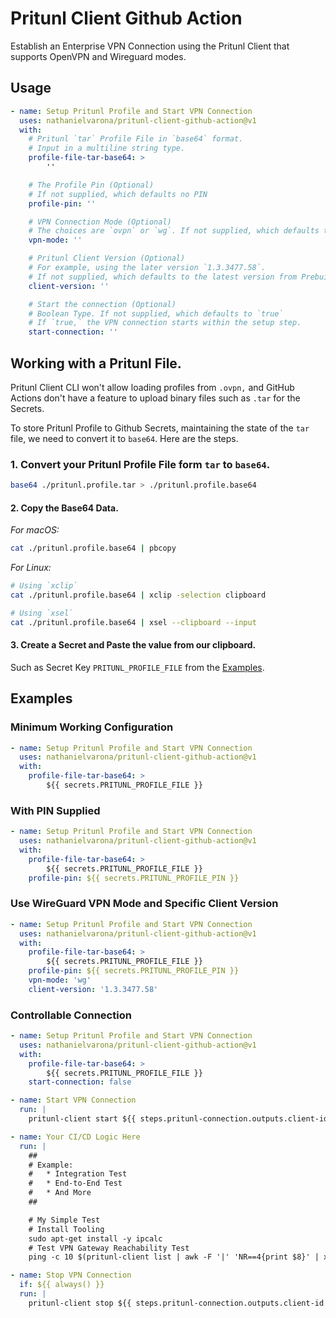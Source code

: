 # Pritunl Client Github Action

Establish an Enterprise VPN Connection using the Pritunl Client that supports OpenVPN and Wireguard modes.

## Usage

```yaml
- name: Setup Pritunl Profile and Start VPN Connection
  uses: nathanielvarona/pritunl-client-github-action@v1
  with:
    # Pritunl `tar` Profile File in `base64` format.
    # Input in a multiline string type.
    profile-file-tar-base64: >
        ''

    # The Profile Pin (Optional)
    # If not supplied, which defaults no PIN
    profile-pin: ''

    # VPN Connection Mode (Optional)
    # The choices are `ovpn` or `wg`. If not supplied, which defaults to `ovpn`.
    vpn-mode: ''

    # Pritunl Client Version (Optional)
    # For example, using the later version `1.3.3477.58`.
    # If not supplied, which defaults to the latest version from Prebuilt Apt Repository.
    client-version: ''

    # Start the connection (Optional)
    # Boolean Type. If not supplied, which defaults to `true`
    # If `true,` the VPN connection starts within the setup step.
    start-connection: ''
```

## Working with a Pritunl File.

Pritunl Client CLI won't allow loading profiles from `.ovpn,` and GitHub Actions don't have a feature to upload binary files such as `.tar` for the Secrets.

To store Pritunl Profile to Github Secrets, maintaining the state of the `tar` file, we need to convert it to `base64`. Here are the steps.

### 1. Convert your Pritunl Profile File form `tar` to `base64`.

```bash
base64 ./pritunl.profile.tar > ./pritunl.profile.base64
```

#### 2. Copy the Base64 Data.

_For macOS:_
```bash
cat ./pritunl.profile.base64 | pbcopy
```

_For Linux:_
```bash
# Using `xclip`
cat ./pritunl.profile.base64 | xclip -selection clipboard

# Using `xsel`
cat ./pritunl.profile.base64 | xsel --clipboard --input
```


#### 3. Create a Secret and Paste the value from our clipboard.
Such as Secret Key `PRITUNL_PROFILE_FILE` from the [Examples](#examples).

## Examples

### Minimum Working Configuration

```yml
- name: Setup Pritunl Profile and Start VPN Connection
  uses: nathanielvarona/pritunl-client-github-action@v1
  with:
    profile-file-tar-base64: >
        ${{ secrets.PRITUNL_PROFILE_FILE }}
```

### With PIN Supplied

```yml
- name: Setup Pritunl Profile and Start VPN Connection
  uses: nathanielvarona/pritunl-client-github-action@v1
  with:
    profile-file-tar-base64: >
        ${{ secrets.PRITUNL_PROFILE_FILE }}
    profile-pin: ${{ secrets.PRITUNL_PROFILE_PIN }}
```


### Use WireGuard VPN Mode and Specific Client Version

```yml
- name: Setup Pritunl Profile and Start VPN Connection
  uses: nathanielvarona/pritunl-client-github-action@v1
  with:
    profile-file-tar-base64: >
        ${{ secrets.PRITUNL_PROFILE_FILE }}
    profile-pin: ${{ secrets.PRITUNL_PROFILE_PIN }}
    vpn-mode: 'wg'
    client-version: '1.3.3477.58'
```


### Controllable Connection

```yml
- name: Setup Pritunl Profile and Start VPN Connection
  uses: nathanielvarona/pritunl-client-github-action@v1
  with:
    profile-file-tar-base64: >
        ${{ secrets.PRITUNL_PROFILE_FILE }}
    start-connection: false

- name: Start VPN Connection
  run: |
    pritunl-client start ${{ steps.pritunl-connection.outputs.client-id }} --mode wg --pin ${{ secrets.PRITUNL_PROFILE_PIN }}

- name: Your CI/CD Logic Here
  run: |
    ##
    # Example: 
    #   * Integration Test
    #   * End-to-End Test
    #   * And More
    ##

    # My Simple Test
    # Install Tooling
    sudo apt-get install -y ipcalc
    # Test VPN Gateway Reachability Test
    ping -c 10 $(pritunl-client list | awk -F '|' 'NR==4{print $8}' | xargs ipcalc | awk 'NR==6{print $2}')

- name: Stop VPN Connection
  if: ${{ always() }}
  run: |
    pritunl-client stop ${{ steps.pritunl-connection.outputs.client-id }}
```
